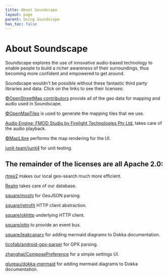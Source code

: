 ```yaml
---
title: About Soundscape
layout: page
parent: Using Soundscape
has_toc: false
---
```


# About Soundscape

Soundscape explores the use of innovative audio-based technology to enable people to build a richer awareness of their surroundings, thus becoming more confident and empowered to get around.

Soundscape wouldn't be possible without these fantastic third party libraries and data. Click on the links to see their licenses:

[©OpenStreetMap contributors](https://www.openstreetmap.org/copyright) provide all of the geo data for mapping and audio used in Soundscape.

[©OpenMapTiles](https://github.com/openmaptiles/openmaptiles/blob/master/LICENSE.md) is used to generate the mapping tiles that we use.

[Audio Engine: FMOD Studio by Firelight Technologies Pty Ltd.](https://www.fmod.com/legal) takes care of the audio playback.

[©MapLibre](https://github.com/maplibre/maplibre-native/blob/main/LICENSE.md) performs the map rendering for the UI.

[junit-team/junit4](https://github.com/junit-team/junit4/blob/main/LICENSE-junit.txt) for unit testing.

## The remainder of the licenses are all Apache 2.0:

[rtree2](https://github.com/davidmoten/rtree2/blob/master/LICENCE) makes our local geo-search much more efficient.

[Realm](https://github.com/realm/realm-kotlin/blob/main/LICENSE) takes care of our database.

[square/moshi](https://github.com/square/moshi/blob/master/LICENSE.txt) for GeoJSON parsing.

[square/retrofit](https://github.com/square/retrofit/blob/trunk/LICENSE.txt) HTTP client abstraction.

[square/okhttp](https://github.com/square/okhttp/blob/master/LICENSE.txt) underlying HTTP client.

[square/otto](https://github.com/square/otto/blob/master/LICENSE.txt) to provide an event bus.

[square/leakcanary](https://github.com/square/leakcanary/blob/main/LICENSE.txt) for adding mermaid diagrams to Dokka documentation.

[ticofab/android-gpx-parser](github.com/ticofab/android-gpx-parser/blob/master/LICENSE) for GPX parsing.

[zhanghai/ComposePreference](https://github.com/zhanghai/ComposePreference/blob/master/LICENSE) for a simple settings UI.

[glureau/dokka-mermaid](https://github.com/glureau/dokka-mermaid/blob/main/LICENSE) for adding mermaid diagrams to Dokka documentation.

